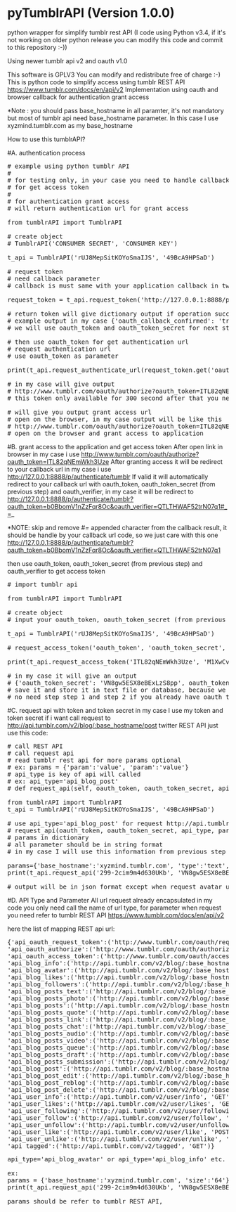 # pyTumblrAPI (Version 1.0.0)
python wrapper for simplify tumblr rest API (I code using Python v3.4, if it's not working on older python release you can modify this code and commit to this repository :-))

Using newer tumblr api v2 and oauth v1.0

This software is GPLV3
You can modify and redistribute free of charge :-)
This is python code to simplify access using tumblr REST API https://www.tumblr.com/docs/en/api/v2
Implementation using oauth and browser callback for authentication grant access

*Note : you should pass base_hostname in all paramter, it's not mandatory but most of tumblr api need base_hostname parameter. In this case I use xyzmind.tumblr.com as my base_hostname

How to use this tumblrAPI?

#A. authentication process
<pre>
# example using python tumblr API
#
# for testing only, in your case you need to handle callback url and grab oauth_token and oauth_verifier
# for get access token
#
# for authentication grant access
# will return authentication url for grant access

from tumblrAPI import TumblrAPI

# create object
# TumblrAPI('CONSUMER SECRET', 'CONSUMER KEY')

t_api = TumblrAPI('rUJ8MepSitKOYoSmaIJS', '49BcA9HPSaD')

# request token
# need callback parameter
# callback is must same with your application callback in twitter apps

request_token = t_api.request_token('http://127.0.0.1:8888/p/authenticate/tumblr')

# return token will give dictionary output if operation success
# example output in my case {'oauth_callback_confirmed': 'true', 'oauth_token': 'ITL82qNEmWkh3Uze', 'oauth_token_secret': 'M1XwCvmMffnTD'}
# we will use oauth_token and oauth_token_secret for next step when we request access token

# then use oauth_token for get authentication url
# request authentication url
# use oauth_token as parameter

print(t_api.request_authenticate_url(request_token.get('oauth_token')))

# in my case will give output
# http://www.tumblr.com/oauth/authorize?oauth_token=ITL82qNEmWkh3Uze
# this token only available for 300 second after that you need to regenerate new one

# will give you output grant access url
# open on the browser, in my case output will be like this
# http://www.tumblr.com/oauth/authorize?oauth_token=ITL82qNEmWkh3Uze
# open on the browser and grant access to application
</pre>

#B. grant access to the application and get access token
After open link in browser in my case i use http://www.tumblr.com/oauth/authorize?oauth_token=ITL82qNEmWkh3Uze
After granting access it will be redirect to your callback url in my case i use http://127.0.0.1:8888/p/authenticate/tumblr
If valid it will automatically redirect to your callback url with oauth_token, oauth_token_secret (from previous step) and oauth_verifier, in my case it will be redirect to http://127.0.0.1:8888/p/authenticate/tumblr?oauth_token=b0BbomV1nZzFqr8Oc&oauth_verifier=QTLTHWAF52trN07q1#_=_

*NOTE: skip and remove #_=_ appended character from the callback result, it should be handle by your callback url code, so we just care with this one http://127.0.0.1:8888/p/authenticate/tumblr?oauth_token=b0BbomV1nZzFqr8Oc&oauth_verifier=QTLTHWAF52trN07q1

then use oauth_token, oauth_token_secret (from previous step) and oauth_verifier to get access token
<pre>
# import tumblr api

from tumblrAPI import TumblrAPI

# create object
# input your oauth_token, oauth_token_secret (from previous step) and oauth_verifier from callback url to request access token

t_api = TumblrAPI('rUJ8MepSitKOYoSmaIJS', '49BcA9HPSaD')

# request_access_token('oauth_token', 'oauth_token_secret', 'oauth_verifier')

print(t_api.request_access_token('ITL82qNEmWkh3Uze', 'M1XwCvmMffnTD', 'QTLTHWAF52trN07q1'))

# in my case it will give an output
# {'oauth_token_secret': 'VN8gw5ESX8eBExLzS8pp', oauth_token': '299-2cim9m4d630UKb'}
# save it and store it in text file or database, because we can use oauth_token_secret and oauth_token for request an api
# no need step step 1 and step 2 if you already have oauth_token and oauth_token_secret
</pre>

#C. request api with token and token secret
in my case I use my token and token secret
if i want call request to http://api.tumblr.com/v2/blog/:base_hostname/post twitter REST API
just use this code:
<pre>
# call REST API
# call request api
# read tumblr rest api for more params optional
# ex: params = {'param':'value', 'param':'value'}
# api_type is key of api will called
# ex: api_type='api_blog_post'
# def request_api(self, oauth_token, oauth_token_secret, api_type, params={}):

from tumblrAPI import TumblrAPI
t_api = TumblrAPI('rUJ8MepSitKOYoSmaIJS', '49BcA9HPSaD')

# use api_type='api_blog_post' for request http://api.tumblr.com/v2/blog/:base_hostname/post
# request_api(oauth_token, oauth_token_secret, api_type, params={})
# params in dictionary
# all parameter should be in string format
# in my case I will use this information from previous step {'oauth_token_secret': 'VN8gw5ESX8eBExLzS8pp', 'oauth_token': '299-2cim9m4d630UKb'\}

params={'base_hostname':'xyzmind.tumblr.com', 'type':'text', 'title':'test from client', 'body':'yeah cool'}
print(t_api.request_api('299-2cim9m4d630UKb', 'VN8gw5ESX8eBExLzS8pp', 'api_blog_post', params))

# output will be in json format except when request avatar url it will give url string location of avatar image
</pre>

#D. API Type and Parameter
All url request already encapsulated in my code you only need call the name of url type, for parameter when request you need refer to tumblr REST API https://www.tumblr.com/docs/en/api/v2

here the list of mapping REST api url:
<pre>
{'api_oauth_request_token':('http://www.tumblr.com/oauth/request_token', 'POST'),
'api_oauth_authorize':('http://www.tumblr.com/oauth/authorize', 'GET'),
'api_oauth_access_token':('http://www.tumblr.com/oauth/access_token', 'POST'),
'api_blog_info':('http://api.tumblr.com/v2/blog/:base_hostname/info', 'GET'),
'api_blog_avatar':('http://api.tumblr.com/v2/blog/:base_hostname/avatar', 'GET'),
'api_blog_likes':('http://api.tumblr.com/v2/blog/:base_hostname/likes', 'GET'),
'api_blog_followers':('http://api.tumblr.com/v2/blog/:base_hostname/followers', 'GET'),
'api_blog_posts_text':('http://api.tumblr.com/v2/blog/:base_hostname/posts/text', 'GET'),
'api_blog_posts_photo':('http://api.tumblr.com/v2/blog/:base_hostname/posts/photo', 'GET'),
'api_blog_posts':('http://api.tumblr.com/v2/blog/:base_hostname/posts', 'GET'),
'api_blog_posts_quote':('http://api.tumblr.com/v2/blog/:base_hostname/posts/quote', 'GET'),
'api_blog_posts_link':('http://api.tumblr.com/v2/blog/:base_hostname/posts/link', 'GET'),
'api_blog_posts_chat':('http://api.tumblr.com/v2/blog/:base_hostname/posts/chat', 'GET'),
'api_blog_posts_audio':('http://api.tumblr.com/v2/blog/:base_hostname/posts/audio', 'GET'),
'api_blog_posts_video':('http://api.tumblr.com/v2/blog/:base_hostname/posts/video', 'GET'),
'api_blog_posts_queue':('http://api.tumblr.com/v2/blog/:base_hostname/posts/queue', 'GET'),
'api_blog_posts_draft':('http://api.tumblr.com/v2/blog/:base_hostname/posts/draft', 'GET'),
'api_blog_posts_submission':('http://api.tumblr.com/v2/blog/:base_hostname/posts/submission', 'GET'),
'api_blog_post':('http://api.tumblr.com/v2/blog/:base_hostname/post', 'POST'),
'api_blog_post_edit':('http://api.tumblr.com/v2/blog/:base_hostname/post/edit', 'POST'),
'api_blog_post_reblog':('http://api.tumblr.com/v2/blog/:base_hostname/post/reblog', 'POST'),
'api_blog_post_delete':('http://api.tumblr.com/v2/blog/:base_hostname/post/delete', 'POST'),
'api_user_info':('http://api.tumblr.com/v2/user/info', 'GET'),
'api_user_likes':('http://api.tumblr.com/v2/user/likes', 'GET'),
'api_user_following':('http://api.tumblr.com/v2/user/following', 'GET'),
'api_user_follow':('http://api.tumblr.com/v2/user/follow', 'POST'),
'api_user_unfollow':('http://api.tumblr.com/v2/user/unfollow', 'POST'),
'api_user_like':('http://api.tumblr.com/v2/user/like', 'POST'),
'api_user_unlike':('http://api.tumblr.com/v2/user/unlike', 'POST'),
'api_tagged':('http://api.tumblr.com/v2/tagged', 'GET')}
</pre>

<pre>
api_type='api_blog_avatar' or api_type='api_blog_info' etc.

ex:
params = {'base_hostname':'xyzmind.tumblr.com', 'size':'64'}
print(t_api.request_api('299-2cim9m4d630UKb', 'VN8gw5ESX8eBExLzS8pp', 'api_blog_avatar', params))

params should be refer to tumblr REST API,
</pre>
